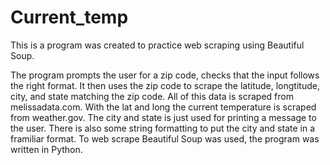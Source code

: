 # Current_temp
This is a program was created to practice web scraping using Beautiful Soup.

The program prompts the user for a zip code, checks that the input follows the right format. It then uses the zip code
to scrape the latitude, longtitude, city, and state matching the zip code. All of this data is scraped from melissadata.com. 
With the lat and long the current temperature is scraped from weather.gov. The city and state is just used for printing a 
message to the user. There is also some string formatting to put the city and state in a framiliar format. To web scrape 
Beautiful Soup was used, the program was written in Python. 

